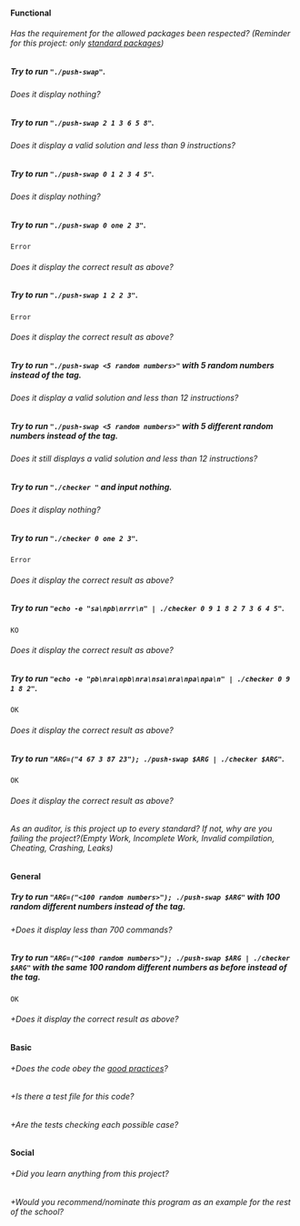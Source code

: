 #### Functional

###### Has the requirement for the allowed packages been respected? (Reminder for this project: only [standard packages](https://golang.org/pkg/))

##### Try to run `"./push-swap"`.

###### Does it display nothing?

##### Try to run `"./push-swap 2 1 3 6 5 8"`.

###### Does it display a valid solution and less than 9 instructions?

##### Try to run `"./push-swap 0 1 2 3 4 5"`.

###### Does it display nothing?

##### Try to run `"./push-swap 0 one 2 3"`.

```console
Error
```

###### Does it display the correct result as above?

##### Try to run `"./push-swap 1 2 2 3"`.

```console
Error
```

###### Does it display the correct result as above?

##### Try to run `"./push-swap <5 random numbers>"` with 5 random numbers instead of the tag.

###### Does it display a valid solution and less than 12 instructions?

##### Try to run `"./push-swap <5 random numbers>"` with 5 different random numbers instead of the tag.

###### Does it still displays a valid solution and less than 12 instructions?

##### Try to run `"./checker "` and input nothing.

###### Does it display nothing?

##### Try to run `"./checker 0 one 2 3"`.

```console
Error
```

###### Does it display the correct result as above?

##### Try to run `"echo -e "sa\npb\nrrr\n" | ./checker 0 9 1 8 2 7 3 6 4 5"`.

```console
KO
```

###### Does it display the correct result as above?

##### Try to run `"echo -e "pb\nra\npb\nra\nsa\nra\npa\npa\n" | ./checker 0 9 1 8 2"`.

```console
OK
```

###### Does it display the correct result as above?

##### Try to run `"ARG=("4 67 3 87 23"); ./push-swap $ARG | ./checker $ARG"`.

```console
OK
```

###### Does it display the correct result as above?

###### As an auditor, is this project up to every standard? If not, why are you failing the project?(Empty Work, Incomplete Work, Invalid compilation, Cheating, Crashing, Leaks)

#### General

##### Try to run `"ARG=("<100 random numbers>"); ./push-swap $ARG"` with 100 random different numbers instead of the tag.

###### +Does it display less than 700 commands?

##### Try to run `"ARG=("<100 random numbers>"); ./push-swap $ARG | ./checker $ARG"` with the same 100 random different numbers as before instead of the tag.

```console
OK
```

###### +Does it display the correct result as above?

#### Basic

###### +Does the code obey the [good practices](../../good-practices/README.md)?

###### +Is there a test file for this code?

###### +Are the tests checking each possible case?

#### Social

###### +Did you learn anything from this project?

###### +Would you recommend/nominate this program as an example for the rest of the school?
